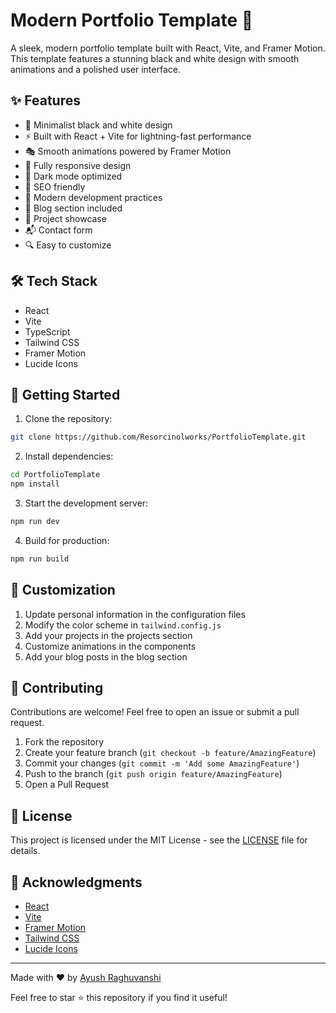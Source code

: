 # Modern Portfolio Template 🚀

A sleek, modern portfolio template built with React, Vite, and Framer Motion. This template features a stunning black and white design with smooth animations and a polished user interface.

## ✨ Features

- 🎨 Minimalist black and white design
- ⚡ Built with React + Vite for lightning-fast performance
- 🎭 Smooth animations powered by Framer Motion
- 📱 Fully responsive design
- 🌙 Dark mode optimized
- 🎯 SEO friendly
- 🚀 Modern development practices
- 📝 Blog section included
- 💼 Project showcase
- 📬 Contact form
- 🔍 Easy to customize

## 🛠️ Tech Stack

- React
- Vite
- TypeScript
- Tailwind CSS
- Framer Motion
- Lucide Icons

## 🚀 Getting Started

1. Clone the repository:
```bash
git clone https://github.com/Resorcinolworks/PortfolioTemplate.git
```

2. Install dependencies:
```bash
cd PortfolioTemplate
npm install
```

3. Start the development server:
```bash
npm run dev
```

4. Build for production:
```bash
npm run build
```

## 🎨 Customization

1. Update personal information in the configuration files
2. Modify the color scheme in `tailwind.config.js`
3. Add your projects in the projects section
4. Customize animations in the components
5. Add your blog posts in the blog section

## 🤝 Contributing

Contributions are welcome! Feel free to open an issue or submit a pull request.

1. Fork the repository
2. Create your feature branch (`git checkout -b feature/AmazingFeature`)
3. Commit your changes (`git commit -m 'Add some AmazingFeature'`)
4. Push to the branch (`git push origin feature/AmazingFeature`)
5. Open a Pull Request

## 📝 License

This project is licensed under the MIT License - see the [LICENSE](LICENSE) file for details.

## 🙏 Acknowledgments

- [React](https://reactjs.org/)
- [Vite](https://vitejs.dev/)
- [Framer Motion](https://www.framer.com/motion/)
- [Tailwind CSS](https://tailwindcss.com/)
- [Lucide Icons](https://lucide.dev/)

---

Made with ❤️ by [Ayush Raghuvanshi](https://github.com/Resorcinolworks)

Feel free to star ⭐ this repository if you find it useful!
